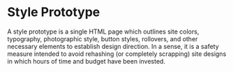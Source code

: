 # Style Prototype

A style prototype is a single HTML page which outlines site colors, typography, photographic style, button styles, rollovers, and other necessary elements to establish design direction. In a sense, it is a safety measure intended to avoid rehashing (or completely scrapping) site designs in which hours of time and budget have been invested.
